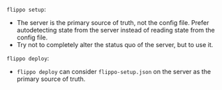 `flippo setup`:

 * The server is the primary source of truth, not the config file. Prefer autodetecting state from the server instead of reading state from the config file.
 * Try not to completely alter the status quo of the server, but to use it.

`flippo deploy`:

 * `flippo deploy` can consider `flippo-setup.json` on the server as the primary source of truth.
